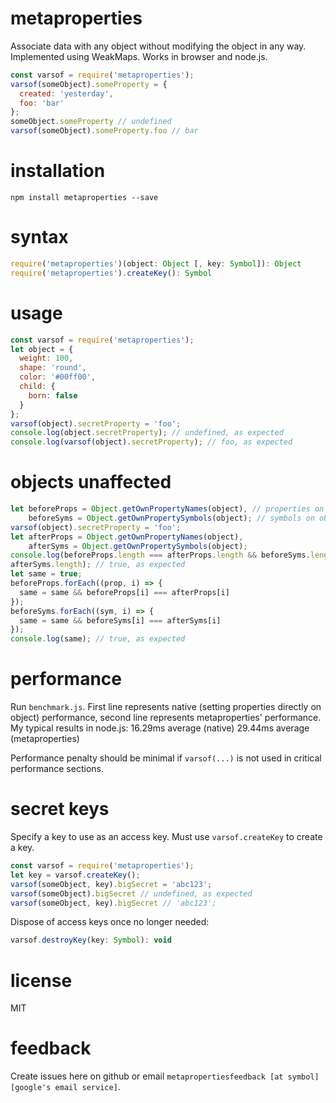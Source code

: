 # metaproperties
Associate data with any object without modifying the object in any way. Implemented using WeakMaps. Works in browser and node.js.
```javascript
const varsof = require('metaproperties');
varsof(someObject).someProperty = {
  created: 'yesterday',
  foo: 'bar'
};
someObject.someProperty // undefined
varsof(someObject).someProperty.foo // bar
```

# installation
```console
npm install metaproperties --save
```

# syntax
```javascript
require('metaproperties')(object: Object [, key: Symbol]): Object
require('metaproperties').createKey(): Symbol
```

# usage
```javascript
const varsof = require('metaproperties');
let object = {
  weight: 100,
  shape: 'round',
  color: '#00ff00',
  child: {
    born: false
  }
};
varsof(object).secretProperty = 'foo';
console.log(object.secretProperty); // undefined, as expected
console.log(varsof(object).secretProperty); // foo, as expected
```

# objects unaffected
```javascript
let beforeProps = Object.getOwnPropertyNames(object), // properties on object
    beforeSyms = Object.getOwnPropertySymbols(object); // symbols on object
varsof(object).secretProperty = 'foo';
let afterProps = Object.getOwnPropertyNames(object),
    afterSyms = Object.getOwnPropertySymbols(object);
console.log(beforeProps.length === afterProps.length && beforeSyms.length ===
afterSyms.length); // true, as expected
let same = true;
beforeProps.forEach((prop, i) => {
  same = same && beforeProps[i] === afterProps[i]
});
beforeSyms.forEach((sym, i) => {
  same = same && beforeSyms[i] === afterSyms[i]
});
console.log(same); // true, as expected
```

# performance
Run `benchmark.js`. First line represents native (setting properties directly on object) performance, second line represents metaproperties' performance. My typical results in node.js:
  16.29ms average (native)
  29.44ms average (metaproperties)

Performance penalty should be minimal if `varsof(...)` is not used in critical
performance sections.

# secret keys
Specify a key to use as an access key. Must use `varsof.createKey` to create a
key.
```javascript
const varsof = require('metaproperties');
let key = varsof.createKey();
varsof(someObject, key).bigSecret = 'abc123';
varsof(someObject).bigSecret // undefined, as expected
varsof(someObject, key).bigSecret // 'abc123';
```

Dispose of access keys once no longer needed:
```javascript
varsof.destroyKey(key: Symbol): void
```

# license
MIT

# feedback
Create issues here on github or email `metapropertiesfeedback [at symbol] [google's email service]`.
